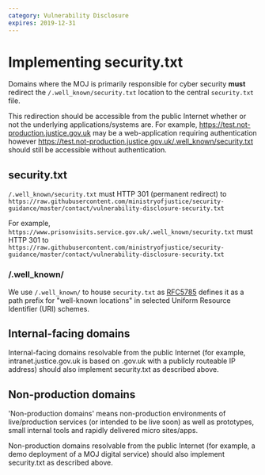 ```yaml
---
category: Vulnerability Disclosure
expires: 2019-12-31
---
```

# Implementing security.txt

Domains where the MOJ is primarily responsible for cyber security **must** redirect the `/.well_known/security.txt` location to the central `security.txt` file.

This redirection should be accessible from the public Internet whether or not the underlying applications/systems are. For example, https://test.not-production.justice.gov.uk may be a web-application requiring authentication however https://test.not-production.justice.gov.uk/.well_known/security.txt should still be accessible without authentication.

## security.txt

`/.well_known/security.txt` must HTTP 301 (permanent redirect) to `https://raw.githubusercontent.com/ministryofjustice/security-guidance/master/contact/vulnerability-disclosure-security.txt`

For example,
`https://www.prisonvisits.service.gov.uk/.well_known/security.txt`
must HTTP 301 to
`https://raw.githubusercontent.com/ministryofjustice/security-guidance/master/contact/vulnerability-disclosure-security.txt`

### /.well_known/

We use `/.well_known/` to house `security.txt` as [RFC5785](https://tools.ietf.org/html/rfc5785) defines it as a path prefix for "well-known locations" in selected Uniform Resource Identifier (URI) schemes.

## Internal-facing domains

Internal-facing domains resolvable from the public Internet (for example, intranet.justice.gov.uk is based on .gov.uk with a publicly routeable IP address) should also implement security.txt as described above.

## Non-production domains

'Non-production domains' means non-production environments of live/production services (or intended to be live soon) as well as prototypes, small internal tools and rapidly delivered micro sites/apps.

Non-production domains resolvable from the public Internet (for example, a demo deployment of a MOJ digital service) should also implement security.txt as described above.
